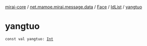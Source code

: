 [mirai-core](../../../index.md) / [net.mamoe.mirai.message.data](../../index.md) / [Face](../index.md) / [IdList](index.md) / [yangtuo](./yangtuo.md)

# yangtuo

`const val yangtuo: `[`Int`](https://kotlinlang.org/api/latest/jvm/stdlib/kotlin/-int/index.html)